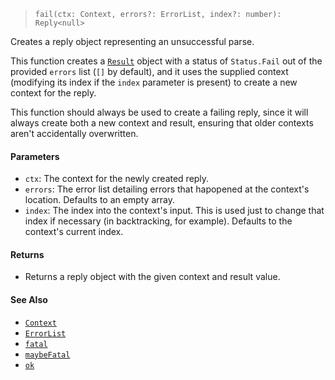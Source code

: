 <!--
 Copyright (c) 2020 Thomas J. Otterson
 
 This software is released under the MIT License.
 https://opensource.org/licenses/MIT
-->

> `fail(ctx: Context, errors?: ErrorList, index?: number): Reply<null>`

Creates a reply object representing an unsuccessful parse.

This function creates a [`Result`](../types/result.md) object with a status of `Status.Fail` out of the provided `errors` list (`[]` by default), and it uses the supplied context (modifying its index if the `index` parameter is present) to create a new context for the reply.

This function should always be used to create a failing reply, since it will always create both a new context and result, ensuring that older contexts aren't accidentally overwritten.

#### Parameters

* `ctx`: The context for the newly created reply.
* `errors`: The error list detailing errors that hapopened at the context's location. Defaults to an empty array.
* `index`: The index into the context's input. This is used just to change that index if necessary (in backtracking, for example). Defaults to the context's current index.

#### Returns

* Returns a reply object with the given context and result value.

#### See Also

* [`Context`](../types/context.md)
* [`ErrorList`](../types/errorlist.md)
* [`fatal`](fatal.md)
* [`maybeFatal`](maybefatal.md)
* [`ok`](ok.md)